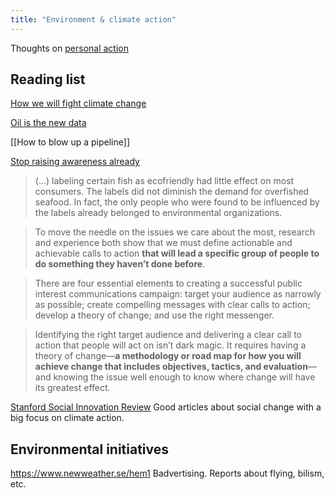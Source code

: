 ```yaml
---
title: "Environment & climate action"
---
```


Thoughts on [personal action](climate/Personal%20action.md)



## Reading list
[How we will fight climate change](climate/How%20we%20will%20fight%20climate%20change.md)

[Oil is the new data](climate/Oil%20is%20the%20new%20data.md)

[[How to blow up a pipeline]]

[Stop raising awareness already](https://rutar.org/writing/how-to-build-a-personal-webpage-from-scratch/#an-overview-of-static-webpage-development)
>(...) labeling certain fish as ecofriendly had little effect on most consumers. The labels did not diminish the demand for overfished seafood. In fact, the only people who were found to be influenced by the labels already belonged to environmental organizations.

>To move the needle on the issues we care about the most, research and experience both show that we must define actionable and achievable calls to action **that will lead a specific group of people to do something they haven’t done before**.

>There are four essential elements to creating a successful public interest communications campaign: target your audience as narrowly as possible; create compelling messages with clear calls to action; develop a theory of change; and use the right messenger.

>Identifying the right target audience and delivering a clear call to action that people will act on isn’t dark magic. It requires having a theory of change—**a methodology or road map for how you will achieve change that includes objectives, tactics, and evaluation**— and knowing the issue well enough to know where change will have its greatest effect.

[Stanford Social Innovation Review](https://ssir.org/) Good articles about social change with a big focus on climate action.



## Environmental initiatives
https://www.newweather.se/hem1
Badvertising. Reports about flying, bilism, etc. 

